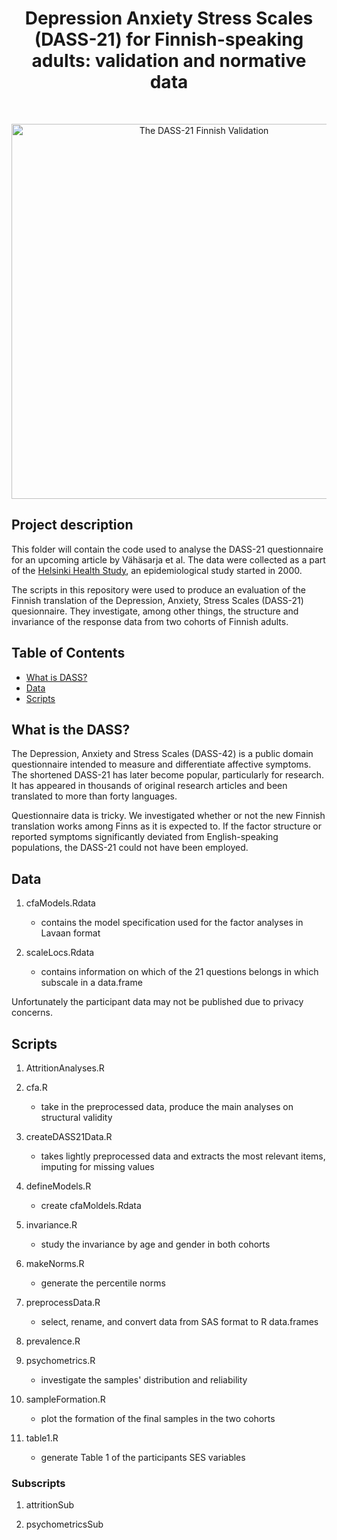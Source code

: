 <h1 align="center"> Depression Anxiety Stress Scales (DASS-21) for Finnish-speaking adults: validation and normative data </h1> <br>
<p align="center">
  <a href="https://helsinki.fi/hhs/">
    <img alt="The DASS-21 Finnish Validation" title="The DASS-21 Finnish Validation" src="https://www.helsinki.fi/assets/drupal/styles/hero_image/s3/media-image/HHS_metro.jpg.webp?itok=wOMorWTB" width="600">
  </a>
</p>
  
## Project description

This folder will contain the code used to analyse the DASS-21 questionnaire for an upcoming article by Vähäsarja et al. The data were collected as a part of the [Helsinki Health Study](helsinki.fi/hhs), an epidemiological study started in 2000. 

The scripts in this repository were used to produce an evaluation of the Finnish translation of the Depression, Anxiety, Stress Scales (DASS-21) quesionnaire. They investigate, among other things, the structure and invariance of the response data from two cohorts of Finnish adults.

## Table of Contents

- [What is DASS?](#what-is-dass)
- [Data](#data)
- [Scripts](#scripts)

## What is the DASS?

The Depression, Anxiety and Stress Scales (DASS-42) is a public domain questionnaire intended to measure and differentiate affective symptoms. The shortened DASS-21 has later become popular, particularly for research. It has appeared in thousands of original research articles and been translated to more than forty languages.

Questionnaire data is tricky. We investigated whether or not the new Finnish translation works among Finns as it is expected to. If the factor structure or reported symptoms significantly deviated from English-speaking populations, the DASS-21 could not have been employed.

<div style="text-align: left;">

## Data

1. cfaModels.Rdata
	- contains the model specification used for the factor analyses in Lavaan format

2. scaleLocs.Rdata
	- contains information on which of the 21 questions belongs in which subscale in a data.frame

Unfortunately the participant data may not be published due to privacy concerns.

## Scripts

1. AttritionAnalyses.R

2. cfa.R
	- take in the preprocessed data, produce the main analyses on structural validity

3. createDASS21Data.R
	- takes lightly preprocessed data and extracts the most relevant items, imputing for missing values

4. defineModels.R
	- create cfaMoldels.Rdata

5. invariance.R
	- study the invariance by age and gender in both cohorts

6. makeNorms.R
	- generate the percentile norms

7. preprocessData.R
	- select, rename, and convert data from SAS format to R data.frames

8. prevalence.R

9. psychometrics.R
	- investigate the samples' distribution and reliability

10. sampleFormation.R
	- plot the formation of the final samples in the two cohorts

11. table1.R
	- generate Table 1 of the participants SES variables

### Subscripts

1. attritionSub

2. psychometricsSub
